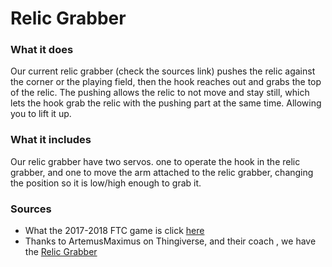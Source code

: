 # Relic Grabber

### What it does

Our current relic grabber (check the sources link) pushes the relic against the corner or the playing field, then the hook reaches out and grabs the top of the relic. The pushing allows the relic to not move and stay still, which lets the hook grab the relic with the pushing part at the same time. Allowing you to lift it up.

### What it includes

Our relic grabber have two servos. one to operate the hook in the relic grabber, and one to move the arm attached to the relic grabber, changing the position so it is low/high enough to grab it.

### Sources

* What the 2017-2018 FTC game is click [here](https://www.firstinspires.org/robotics/ftc/game-and-season)
* Thanks to ArtemusMaximus on Thingiverse, and their coach , we have the [Relic Grabber](https://www.thingiverse.com/thing:2665043)
